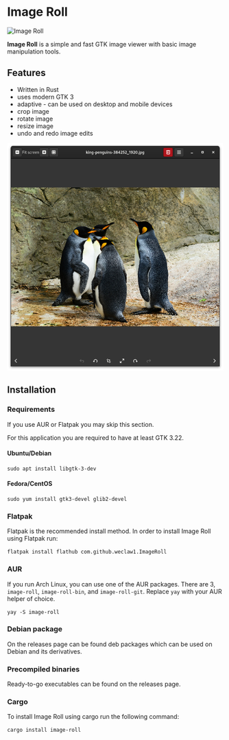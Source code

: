 
# Image Roll
![Image Roll](https://raw.githubusercontent.com/weclaw1/image-roll/main/src/resources/com.github.weclaw1.ImageRoll.svg)

**Image Roll** is a simple and fast GTK image viewer with basic image manipulation tools.

## Features
- Written in Rust
- uses modern GTK 3
- adaptive - can be used on desktop and mobile devices
- crop image
- rotate image
- resize image
- undo and redo image edits

![Screenshot](https://raw.githubusercontent.com/weclaw1/image-roll/main/src/resources/screenshot.png)

## Installation

### Requirements
If you use AUR or Flatpak you may skip this section.

For this application you are required to have at least GTK 3.22.

#### Ubuntu/Debian
```
sudo apt install libgtk-3-dev
```
#### Fedora/CentOS
```
sudo yum install gtk3-devel glib2-devel
```

### Flatpak
Flatpak is the recommended install method.
In order to install Image Roll using Flatpak run:
```
flatpak install flathub com.github.weclaw1.ImageRoll
```

### AUR
If you run Arch Linux, you can use one of the AUR packages.
There are 3, `image-roll`, `image-roll-bin`, and `image-roll-git`.
Replace `yay` with your AUR helper of choice.

```
yay -S image-roll
```

### Debian package
On the releases page can be found deb packages which can be used on Debian and its derivatives.

### Precompiled binaries
Ready-to-go executables can be found on the releases page.

### Cargo
To install Image Roll using cargo run the following command:
```
cargo install image-roll
```
